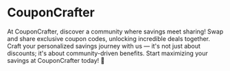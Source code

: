 # CouponCrafter
At CouponCrafter, discover a community where savings meet sharing! Swap and share exclusive coupon codes, unlocking incredible deals together. Craft your personalized savings journey with us — it's not just about discounts; it's about community-driven benefits. Start maximizing your savings at CouponCrafter today! 🛒

